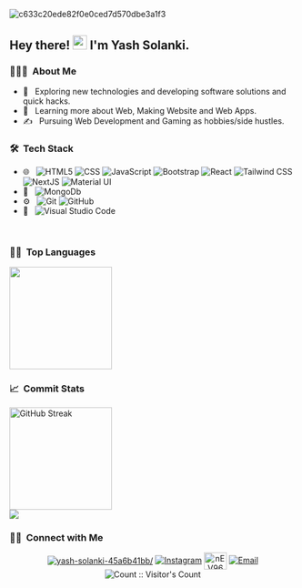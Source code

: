 ![c633c20ede82f0e0ced7d570dbe3a1f3](https://user-images.githubusercontent.com/70382532/138322189-2db8df52-9dcb-40a0-88a8-c365466bd33d.gif)

<h2> Hey there! <img src="https://media.giphy.com/media/hvRJCLFzcasrR4ia7z/giphy.gif" width="25px"> I'm Yash Solanki.</h2>

<h3> 👨🏻‍💻 &nbsp;About Me </h3>

- 🤔 &nbsp; Exploring new technologies and developing software solutions and quick hacks.
- 🌱 &nbsp; Learning more about Web, Making Website and Web Apps.
- ✍️ &nbsp; Pursuing Web Development and Gaming as hobbies/side hustles.

<h3> 🛠 &nbsp;Tech Stack</h3>

- 🌐 &nbsp;
  ![HTML5](https://img.shields.io/badge/-HTML5-333?style=flat&logo=HTML5)
  ![CSS](https://img.shields.io/badge/-CSS-333?style=flat&logo=CSS3&logoColor=1572B6)
  ![JavaScript](https://img.shields.io/badge/-JavaScript-333?style=flat&logo=javascript)
  ![Bootstrap](https://img.shields.io/badge/-Bootstrap-333?style=flat&logo=bootstrap&logoColor=563D7C)
  ![React](https://img.shields.io/badge/-React-333?style=flat&logo=react)
  ![Tailwind CSS](https://img.shields.io/badge/-Tailwind%20CSS-333?style=flat&logo=Tailwind-CSS)
  ![NextJS](https://img.shields.io/badge/-NextJS-333?logo=Next.js)
  ![Material UI](https://img.shields.io/badge/-Material%20UI-333?style=flat&logo=Material-UI)
- 📶 &nbsp;
  ![MongoDb](https://img.shields.io/badge/-MongoDB-black?style=flat-square&logo=mongodb)
- ⚙️ &nbsp;
  ![Git](https://img.shields.io/badge/-Git-333?style=flat&logo=git)
  ![GitHub](https://img.shields.io/badge/-GitHub-333?style=flat&logo=github)
- 🔧 &nbsp;
  ![Visual Studio Code](https://img.shields.io/badge/-Visual%20Studio%20Code-333?style=flat&logo=visual-studio-code&logoColor=007ACC)

<br/>


<h3> 🧑‍💻 &nbsp;Top Languages</h3>

<img height="180em" src="https://github-readme-stats.vercel.app/api/top-langs/?username=yash0770&layout=compact&theme=react" />

<h3> 📈 &nbsp;Commit Stats</h3>

<a href="https://github.com/yash0770">
  <img height="180em" src="https://streak-stats.demolab.com?user=yash0770&theme=react" alt="GitHub Streak" />

</a>

<br/>

<a href="https://github.com/yash0770">
  <img  src="https://github-readme-activity-graph.vercel.app/graph?username=yash0770&theme=react-dark" />
</a>

<br/>

<h3> 🤝🏻 &nbsp;Connect with Me </h3>

<p align="center">
<a href="https://linkedin.com/in/yash-solanki-45a6b41bb/" target="blank"><img align="center" src="https://raw.githubusercontent.com/rahuldkjain/github-profile-readme-generator/master/src/images/icons/Social/linked-in-alt.svg" alt="yash-solanki-45a6b41bb/"></a>
   <a href="https://www.instagram.com/yash07_"><img alt="Instagram" src="https://img.shields.io/badge/Instagram-yash07_-blue?style=flat-square&logo=instagram"></a>
<a href="https://discord.gg/nEV96Y9a" target="blank"><img align="center" src="https://raw.githubusercontent.com/rahuldkjain/github-profile-readme-generator/master/src/images/icons/Social/discord.svg" alt="nEV96Y9a" height="30" width="40" /></a>
<a href="mailto:yashsolanki0728@gmail.com"><img alt="Email" src="https://img.shields.io/badge/Email-yashsolanki0728@gmail.com-blue?style=flat-square&logo=gmail"></a>
  <img src="https://visitor-badge.laobi.icu/badge?page_id=yash0770" alt="Count :: Visitor's Count" />
</p>


<!--## Hi there 👋-->

<!--
**Yash0770/Yash0770** is a ✨ _special_ ✨ repository because its `README.md` (this file) appears on your GitHub profile.

Here are some ideas to get you started:

- 🔭 I’m currently working on ...
- 🌱 I’m currently learning ...
- 👯 I’m looking to collaborate on ...
- 🤔 I’m looking for help with ...
- 💬 Ask me about ...
- 📫 How to reach me: ...
- 😄 Pronouns: ...
- ⚡ Fun fact: ...
-->
